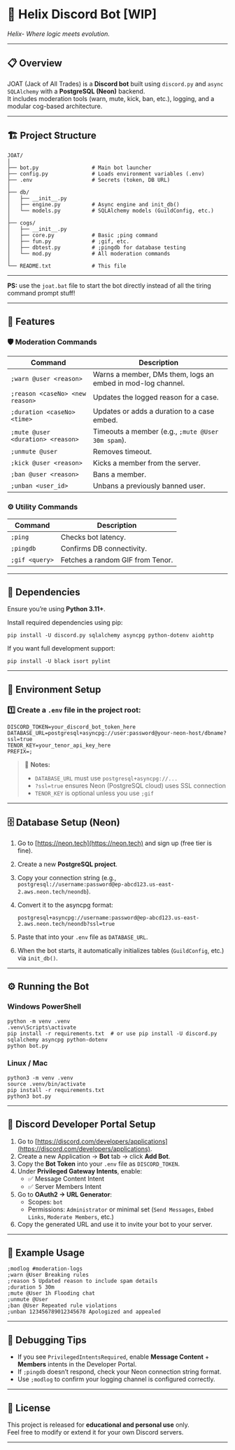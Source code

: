 # 🧬 Helix Discord Bot [WIP]
*Helix- Where logic meets evolution.*

---

## 📋 Overview
JOAT (Jack of All Trades) is a **Discord bot** built using `discord.py` and `async SQLAlchemy` with a **PostgreSQL (Neon)** backend.  
It includes moderation tools (warn, mute, kick, ban, etc.), logging, and a modular cog-based architecture.

---

## 🏗️ Project Structure

```
JOAT/
│
├── bot.py                 # Main bot launcher
├── config.py              # Loads environment variables (.env)
├── .env                   # Secrets (token, DB URL)
│
├── db/
│   ├── __init__.py
│   ├── engine.py          # Async engine and init_db()
│   └── models.py          # SQLAlchemy models (GuildConfig, etc.)
│
├── cogs/
│   ├── __init__.py
│   ├── core.py            # Basic ;ping command
│   ├── fun.py             # ;gif, etc.
│   ├── dbtest.py          # ;pingdb for database testing
│   └── mod.py             # All moderation commands
│
└── README.txt             # This file
```

---

**PS:** use the ```joat.bat``` file to start the bot directly instead of all the tiring command prompt stuff!

---

## 🧩 Features

### 🛡 Moderation Commands
| Command | Description |
|----------|-------------|
| `;warn @user <reason>` | Warns a member, DMs them, logs an embed in mod-log channel. |
| `;reason <caseNo> <new reason>` | Updates the logged reason for a case. |
| `;duration <caseNo> <time>` | Updates or adds a duration to a case embed. |
| `;mute @user <duration> <reason>` | Timeouts a member (e.g., `;mute @User 30m spam`). |
| `;unmute @user` | Removes timeout. |
| `;kick @user <reason>` | Kicks a member from the server. |
| `;ban @user <reason>` | Bans a member. |
| `;unban <user_id>` | Unbans a previously banned user. |

### ⚙️ Utility Commands
| Command | Description |
|----------|-------------|
| `;ping` | Checks bot latency. |
| `;pingdb` | Confirms DB connectivity. |
| `;gif <query>` | Fetches a random GIF from Tenor. |

---

## 🧰 Dependencies

Ensure you’re using **Python 3.11+**.

Install required dependencies using pip:

```
pip install -U discord.py sqlalchemy asyncpg python-dotenv aiohttp
```

If you want full development support:

```
pip install -U black isort pylint
```

---

## 🧾 Environment Setup

### 1️⃣ Create a `.env` file in the project root:

```
DISCORD_TOKEN=your_discord_bot_token_here
DATABASE_URL=postgresql+asyncpg://user:password@your-neon-host/dbname?ssl=true
TENOR_KEY=your_tenor_api_key_here
PREFIX=;
```

> 🧠 **Notes:**
> - `DATABASE_URL` must use `postgresql+asyncpg://...`
> - `?ssl=true` ensures Neon (PostgreSQL cloud) uses SSL connection
> - `TENOR_KEY` is optional unless you use `;gif`

---

## 🗄️ Database Setup (Neon)

1. Go to [https://neon.tech](https://neon.tech) and sign up (free tier is fine).  
2. Create a new **PostgreSQL project**.  
3. Copy your connection string (e.g.,  
   `postgresql://username:password@ep-abcd123.us-east-2.aws.neon.tech/neondb`).  
4. Convert it to the asyncpg format:  
   ```
   postgresql+asyncpg://username:password@ep-abcd123.us-east-2.aws.neon.tech/neondb?ssl=true
   ```
5. Paste that into your `.env` file as `DATABASE_URL`.

6. When the bot starts, it automatically initializes tables (`GuildConfig`, etc.) via `init_db()`.

---

## ⚙️ Running the Bot

### Windows PowerShell
```
python -m venv .venv
.venv\Scripts\activate
pip install -r requirements.txt  # or use pip install -U discord.py sqlalchemy asyncpg python-dotenv
python bot.py
```

### Linux / Mac
```
python3 -m venv .venv
source .venv/bin/activate
pip install -r requirements.txt
python3 bot.py
```

---

## 🔐 Discord Developer Portal Setup

1. Go to [https://discord.com/developers/applications](https://discord.com/developers/applications).  
2. Create a new Application → **Bot** tab → click **Add Bot**.  
3. Copy the **Bot Token** into your `.env` file as `DISCORD_TOKEN`.  
4. Under **Privileged Gateway Intents**, enable:
   - ✅ Message Content Intent  
   - ✅ Server Members Intent  
5. Go to **OAuth2 → URL Generator**:
   - Scopes: `bot`  
   - Permissions: `Administrator` or minimal set (`Send Messages`, `Embed Links`, `Moderate Members`, etc.)  
6. Copy the generated URL and use it to invite your bot to your server.

---

## 🧠 Example Usage

```
;modlog #moderation-logs
;warn @User Breaking rules
;reason 5 Updated reason to include spam details
;duration 5 30m
;mute @User 1h Flooding chat
;unmute @User
;ban @User Repeated rule violations
;unban 123456789012345678 Apologized and appealed
```

---

## 🧩 Debugging Tips
- If you see `PrivilegedIntentsRequired`, enable **Message Content** + **Members** intents in the Developer Portal.  
- If `;pingdb` doesn’t respond, check your Neon connection string format.  
- Use `;modlog` to confirm your logging channel is configured correctly.

---

## 🧾 License
This project is released for **educational and personal use** only.  
Feel free to modify or extend it for your own Discord servers.

---
